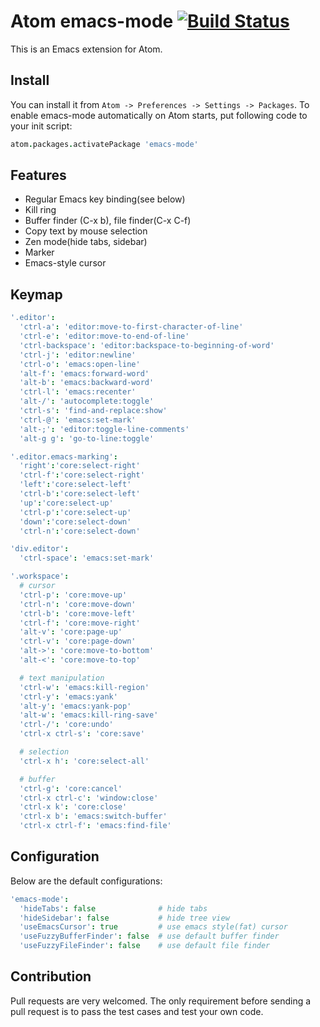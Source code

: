 Atom emacs-mode [![Build Status](https://travis-ci.org/fuqcool/atom-emacs-mode.svg?branch=master)](https://travis-ci.org/fuqcool/atom-emacs-mode)
======

This is an Emacs extension for Atom.

## Install

You can install it from `Atom -> Preferences -> Settings -> Packages`. To enable emacs-mode automatically on Atom starts, put following code to your init script:

```coffeescript
atom.packages.activatePackage 'emacs-mode'
```

## Features

- Regular Emacs key binding(see below)
- Kill ring
- Buffer finder (C-x b), file finder(C-x C-f)
- Copy text by mouse selection
- Zen mode(hide tabs, sidebar)
- Marker
- Emacs-style cursor

## Keymap

```coffeescript
'.editor':
  'ctrl-a': 'editor:move-to-first-character-of-line'
  'ctrl-e': 'editor:move-to-end-of-line'
  'ctrl-backspace': 'editor:backspace-to-beginning-of-word'
  'ctrl-j': 'editor:newline'
  'ctrl-o': 'emacs:open-line'
  'alt-f': 'emacs:forward-word'
  'alt-b': 'emacs:backward-word'
  'ctrl-l': 'emacs:recenter'
  'alt-/': 'autocomplete:toggle'
  'ctrl-s': 'find-and-replace:show'
  'ctrl-@': 'emacs:set-mark'
  'alt-;': 'editor:toggle-line-comments'
  'alt-g g': 'go-to-line:toggle'

'.editor.emacs-marking':
  'right':'core:select-right'
  'ctrl-f':'core:select-right'
  'left':'core:select-left'
  'ctrl-b':'core:select-left'
  'up':'core:select-up'
  'ctrl-p':'core:select-up'
  'down':'core:select-down'
  'ctrl-n':'core:select-down'

'div.editor':
  'ctrl-space': 'emacs:set-mark'

'.workspace':
  # cursor
  'ctrl-p': 'core:move-up'
  'ctrl-n': 'core:move-down'
  'ctrl-b': 'core:move-left'
  'ctrl-f': 'core:move-right'
  'alt-v': 'core:page-up'
  'ctrl-v': 'core:page-down'
  'alt->': 'core:move-to-bottom'
  'alt-<': 'core:move-to-top'

  # text manipulation
  'ctrl-w': 'emacs:kill-region'
  'ctrl-y': 'emacs:yank'
  'alt-y': 'emacs:yank-pop'
  'alt-w': 'emacs:kill-ring-save'
  'ctrl-/': 'core:undo'
  'ctrl-x ctrl-s': 'core:save'

  # selection
  'ctrl-x h': 'core:select-all'

  # buffer
  'ctrl-g': 'core:cancel'
  'ctrl-x ctrl-c': 'window:close'
  'ctrl-x k': 'core:close'
  'ctrl-x b': 'emacs:switch-buffer'
  'ctrl-x ctrl-f': 'emacs:find-file'
```

## Configuration
Below are the default configurations:

```coffeescript
'emacs-mode':
  'hideTabs': false              # hide tabs
  'hideSidebar': false           # hide tree view
  'useEmacsCursor': true         # use emacs style(fat) cursor
  'useFuzzyBufferFinder': false  # use default buffer finder
  'useFuzzyFileFinder': false    # use default file finder
```

## Contribution
Pull requests are very welcomed. The only requirement before sending a pull request is to pass the test cases and test your own code.
